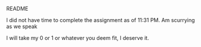 README

I did not have time to complete the assignment as of 11:31 PM. Am scurrying as we speak

I will take my 0 or 1 or whatever you deem fit, I deserve it.